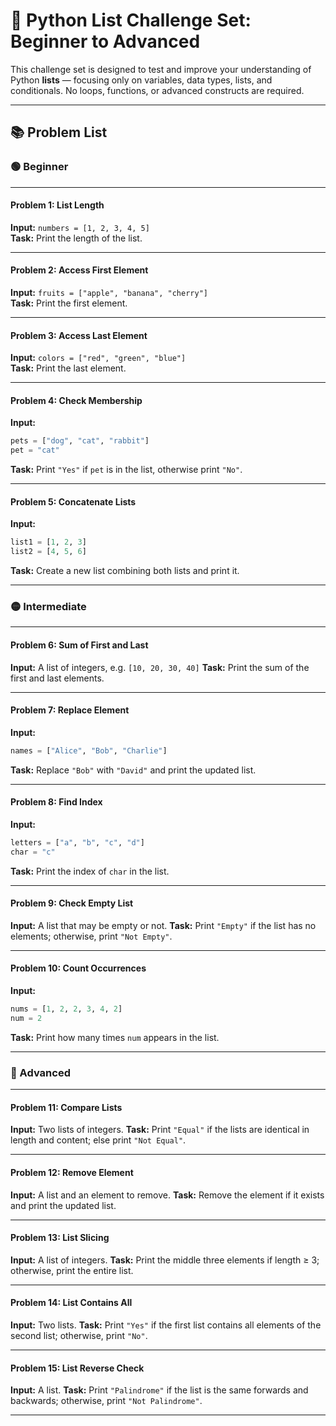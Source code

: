 # 🧮 Python List Challenge Set: Beginner to Advanced

This challenge set is designed to test and improve your understanding of Python **lists** — focusing only on variables, data types, lists, and conditionals. No loops, functions, or advanced constructs are required.

---

## 📚 Problem List

### 🟢 Beginner

---

#### Problem 1: List Length  
**Input:** `numbers = [1, 2, 3, 4, 5]`  
**Task:** Print the length of the list.

---

#### Problem 2: Access First Element  
**Input:** `fruits = ["apple", "banana", "cherry"]`  
**Task:** Print the first element.

---

#### Problem 3: Access Last Element  
**Input:** `colors = ["red", "green", "blue"]`  
**Task:** Print the last element.

---

#### Problem 4: Check Membership  
**Input:**  
```python
pets = ["dog", "cat", "rabbit"]
pet = "cat"
````

**Task:** Print `"Yes"` if `pet` is in the list, otherwise print `"No"`.

---

#### Problem 5: Concatenate Lists

**Input:**

```python
list1 = [1, 2, 3]
list2 = [4, 5, 6]
```

**Task:** Create a new list combining both lists and print it.

---

### 🟡 Intermediate

---

#### Problem 6: Sum of First and Last

**Input:** A list of integers, e.g. `[10, 20, 30, 40]`
**Task:** Print the sum of the first and last elements.

---

#### Problem 7: Replace Element

**Input:**

```python
names = ["Alice", "Bob", "Charlie"]
```

**Task:** Replace `"Bob"` with `"David"` and print the updated list.

---

#### Problem 8: Find Index

**Input:**

```python
letters = ["a", "b", "c", "d"]
char = "c"
```

**Task:** Print the index of `char` in the list.

---

#### Problem 9: Check Empty List

**Input:** A list that may be empty or not.
**Task:** Print `"Empty"` if the list has no elements; otherwise, print `"Not Empty"`.

---

#### Problem 10: Count Occurrences

**Input:**

```python
nums = [1, 2, 2, 3, 4, 2]
num = 2
```

**Task:** Print how many times `num` appears in the list.

---

### 🔴 Advanced

---

#### Problem 11: Compare Lists

**Input:** Two lists of integers.
**Task:** Print `"Equal"` if the lists are identical in length and content; else print `"Not Equal"`.

---

#### Problem 12: Remove Element

**Input:** A list and an element to remove.
**Task:** Remove the element if it exists and print the updated list.

---

#### Problem 13: List Slicing

**Input:** A list of integers.
**Task:** Print the middle three elements if length ≥ 3; otherwise, print the entire list.

---

#### Problem 14: List Contains All

**Input:** Two lists.
**Task:** Print `"Yes"` if the first list contains all elements of the second list; otherwise, print `"No"`.

---

#### Problem 15: List Reverse Check

**Input:** A list.
**Task:** Print `"Palindrome"` if the list is the same forwards and backwards; otherwise, print `"Not Palindrome"`.

---
